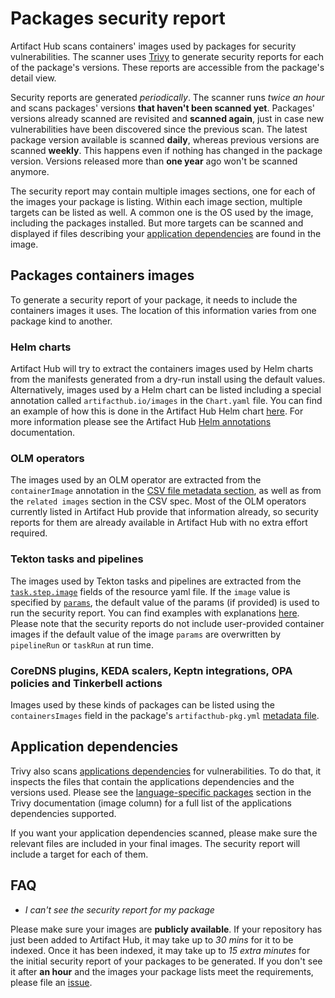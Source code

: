 # Packages security report

Artifact Hub scans containers' images used by packages for security vulnerabilities. The scanner uses [Trivy](https://github.com/aquasecurity/trivy) to generate security reports for each of the package's versions. These reports are accessible from the package's detail view.

Security reports are generated *periodically*. The scanner runs *twice an hour* and scans packages' versions **that haven't been scanned yet**. Packages' versions already scanned are revisited and **scanned again**, just in case new vulnerabilities have been discovered since the previous scan. The latest package version available is scanned **daily**, whereas previous versions are scanned **weekly**. This happens even if nothing has changed in the package version. Versions released more than **one year** ago won't be scanned anymore.

The security report may contain multiple images sections, one for each of the images your package is listing. Within each image section, multiple targets can be listed as well. A common one is the OS used by the image, including the packages installed. But more targets can be scanned and displayed if files describing your [application dependencies](#application-dependencies) are found in the image.

## Packages containers images

To generate a security report of your package, it needs to include the containers images it uses. The location of this information varies from one package kind to another.

### Helm charts

Artifact Hub will try to extract the containers images used by Helm charts from the manifests generated from a dry-run install using the default values. Alternatively, images used by a Helm chart can be listed including a special annotation called `artifacthub.io/images` in the `Chart.yaml` file. You can find an example of how this is done in the Artifact Hub Helm chart [here](https://github.com/artifacthub/hub/blob/a3ffcb7cee0aa3923c3e4cf9bcf8ac0f2f437a2b/charts/artifact-hub/Chart.yaml#L25-L34). For more information please see the Artifact Hub [Helm annotations](https://github.com/artifacthub/hub/blob/master/docs/helm_annotations.md) documentation.

### OLM operators

The images used by an OLM operator are extracted from the `containerImage` annotation in the [CSV file metadata section](https://github.com/operator-framework/community-operators/blob/master/docs/packaging-required-fields.md), as well as from the `related images` section in the CSV spec. Most of the OLM operators currently listed in Artifact Hub provide that information already, so security reports for them are already available in Artifact Hub with no extra effort required.

### Tekton tasks and pipelines

The images used by Tekton tasks and pipelines are extracted from the [`task.step.image`](https://github.com/tektoncd/pipeline/blob/main/docs/tasks.md#running-scripts-within-steps) fields of the resource yaml file. If the `image` value is specified by [`params`](https://github.com/tektoncd/pipeline/blob/main/docs/tasks.md#specifying-parameters), the default value of the params (if provided) is used to run the security report. You can find examples with explanations [here](https://github.com/tektoncd/community/blob/main/teps/0079-tekton-catalog-support-tiers.md#extract-container-images-from-catalogs). Please note that the security reports do not include user-provided container images if the default value of the image `params` are overwritten by `pipelineRun` or `taskRun` at run time.

### CoreDNS plugins, KEDA scalers, Keptn integrations, OPA policies and Tinkerbell actions

Images used by these kinds of packages can be listed using the `containersImages` field in the package's `artifacthub-pkg.yml` [metadata file](https://github.com/artifacthub/hub/blob/master/docs/metadata/artifacthub-pkg.yml).

## Application dependencies

Trivy also scans [applications dependencies](https://aquasecurity.github.io/trivy/v0.41/docs/scanner/vulnerability/language/) for vulnerabilities. To do that, it inspects the files that contain the applications dependencies and the versions used. Please see the [language-specific packages](https://aquasecurity.github.io/trivy/v0.41/docs/scanner/vulnerability/language/) section in the Trivy documentation (image column) for a full list of the applications dependencies supported.

If you want your application dependencies scanned, please make sure the relevant files are included in your final images. The security report will include a target for each of them.

## FAQ

- *I can't see the security report for my package*

Please make sure your images are **publicly available**. If your repository has just been added to Artifact Hub, it may take up to *30 mins* for it to be indexed. Once it has been indexed, it may take up to *15 extra minutes* for the initial security report of your packages to be generated. If you don't see it after **an hour** and the images your package lists meet the requirements, please file an [issue](https://github.com/artifacthub/hub/issues).
